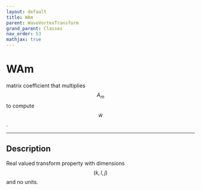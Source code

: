 ```yaml
---
layout: default
title: WAm
parent: WaveVortexTransform
grand_parent: Classes
nav_order: 53
mathjax: true
---
```


#  WAm

matrix coefficient that multiplies $$A_m$$ to compute $$\tilde{w}$$.


---

## Description
Real valued transform property with dimensions $$(k,l,j)$$ and no units.

